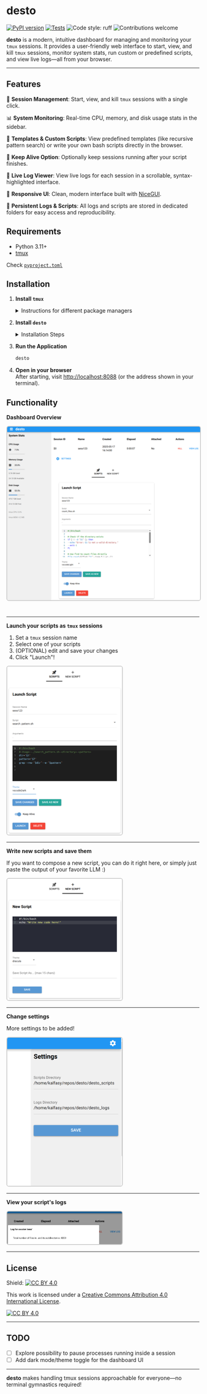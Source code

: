 # desto

[![PyPI version](https://badge.fury.io/py/desto.svg)](https://badge.fury.io/py/desto) [![Tests](https://github.com/kalfasyan/desto/actions/workflows/ci.yml/badge.svg)](https://github.com/kalfasyan/desto/actions/workflows/ci.yml) ![Code style: ruff](https://img.shields.io/badge/code%20style-ruff-blueviolet) ![Contributions welcome](https://img.shields.io/badge/contributions-welcome-brightgreen.svg?style=flat) 

**desto** is a modern, intuitive dashboard for managing and monitoring your `tmux` sessions. It provides a user-friendly web interface to start, view, and kill `tmux` sessions, monitor system stats, run custom or predefined scripts, and view live logs—all from your browser.

---

## Features

🚀 **Session Management**: Start, view, and kill `tmux` sessions with a single click.

📊 **System Monitoring**: Real-time CPU, memory, and disk usage stats in the sidebar.

📝 **Templates & Custom Scripts**: View predefined templates (like recursive pattern search) or write your own bash scripts directly in the browser.

🔄 **Keep Alive Option**: Optionally keep sessions running after your script finishes.

📜 **Live Log Viewer**: View live logs for each session in a scrollable, syntax-highlighted interface.

💎 **Responsive UI**: Clean, modern interface built with [NiceGUI](https://nicegui.io/).

💾 **Persistent Logs & Scripts**: All logs and scripts are stored in dedicated folders for easy access and reproducibility.


## Requirements

- Python 3.11+
- [tmux](https://github.com/tmux/tmux)  
  
Check [`pyproject.toml`](pyproject.toml)


## Installation

1. **Install `tmux`**  
   <details>
   <summary>Instructions for different package managers</summary>

   - **Debian/Ubuntu**  
     ```bash
     sudo apt install tmux
     ```
   - **Almalinux/Fedora**  
     ```bash
     sudo dnf install tmux
     ```
   - **Arch Linux**  
     ```bash
     sudo pacman -S tmux
     ```
   </details>

2. **Install `desto`**  
   <details>
   <summary>Installation Steps</summary>

   - With [uv](https://github.com/astral-sh/uv):
     ```bash
     uv add desto
     ```
   - With pip:
     ```bash
     pip install desto
     # or
     uv pip install desto
     ```
   </details>

3. **Run the Application**  
   ```bash
   desto
   ```

4. **Open in your browser**  
   After starting, visit [http://localhost:8088](http://localhost:8088) (or the address shown in your terminal).


## Functionality

<div align="left">

**Dashboard Overview**

<img src="images/dashboard.png" alt="Dashboard Screenshot" title="Desto Dashboard" width="700" style="border:2px solid #ccc; border-radius:6px; margin-bottom:24px;"/>
  
---
**Launch your scripts as `tmux` sessions**  
    
1. Set a `tmux` session name
2. Select one of your scripts
3. (OPTIONAL) edit and save your changes
4. Click "Launch"!

<img src="images/launch_script.png" alt="Custom Template" title="Launch Script" width="300" style="border:2px solid #ccc; border-radius:6px;"/>

---
**Write new scripts and save them**
  
If you want to compose a new script, you can do it right here, or simply just paste the output of your favorite LLM :)
  
<img src="images/write_new_script.png" alt="Custom Template" title="Write New" width="300" style="border:2px solid #ccc; border-radius:6px;"/>
  
---
**Change settings**  
  
More settings to be added! 
  
<img src="images/settings.png" alt="Custom Template" title="Change Settings" width="300" style="border:2px solid #ccc; border-radius:6px;"/>
  
---
**View your script's logs**  
  
<img src="images/view_logs.png" alt="Custom Template" title="View Logs" width="300" style="border:2px solid #ccc; border-radius:6px;"/>

</div>

---

## License

Shield: [![CC BY 4.0][cc-by-shield]][cc-by]

This work is licensed under a
[Creative Commons Attribution 4.0 International License][cc-by].

[![CC BY 4.0][cc-by-image]][cc-by]

[cc-by]: http://creativecommons.org/licenses/by/4.0/
[cc-by-image]: https://i.creativecommons.org/l/by/4.0/88x31.png
[cc-by-shield]: https://img.shields.io/badge/License-CC%20BY%204.0-lightgrey.svg

---

## TODO

- [ ] Explore possibility to pause processes running inside a session
- [ ] Add dark mode/theme toggle for the dashboard UI

---

**desto** makes handling tmux sessions approachable for everyone—no terminal gymnastics required!
